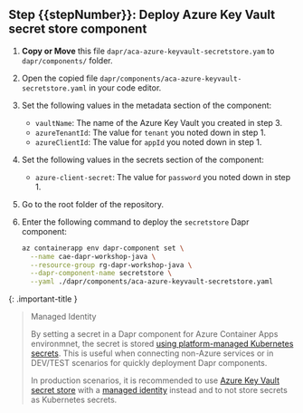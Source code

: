 ## Step {{stepNumber}}: Deploy Azure Key Vault secret store component

1. **Copy or Move** this file `dapr/aca-azure-keyvault-secretstore.yam` to `dapr/components/` folder.

1. Open the copied file `dapr/components/aca-azure-keyvault-secretstore.yaml` in your code editor.

1. Set the following values in the metadata section of the component:
   
    - `vaultName`: The name of the Azure Key Vault you created in step 3.
    - `azureTenantId`: The value for `tenant` you noted down in step 1.
    - `azureClientId`: The value for `appId` you noted down in step 1.

1. Set the following values in the secrets section of the component:
   
    - `azure-client-secret`: The value for `password` you noted down in step 1.

1. Go to the root folder of the repository.

1. Enter the following command to deploy the `secretstore` Dapr component:

    ```bash
    az containerapp env dapr-component set \
      --name cae-dapr-workshop-java \
      --resource-group rg-dapr-workshop-java \
      --dapr-component-name secretstore \
      --yaml ./dapr/components/aca-azure-keyvault-secretstore.yaml
    ```

{: .important-title }
> Managed Identity
> 
> By setting a secret in a Dapr component for Azure Container Apps environmnet, the secret is stored [using platform-managed Kubernetes secrets](https://learn.microsoft.com/en-us/azure/container-apps/dapr-overview?tabs=bicep1%2Cyaml#using-platform-managed-kubernetes-secrets). This is useful when connecting non-Azure services or in DEV/TEST scenarios for quickly deployment Dapr components.
> 
> In production scenarios, it is recommended to use [Azure Key Vault secret store](https://docs.dapr.io/reference/components-reference/supported-secret-stores/azure-keyvault/) with a [managed identity](https://docs.dapr.io/developing-applications/integrations/azure/azure-authentication/authenticating-azure/#about-authentication-with-azure-ad) instead and to not store secrets as Kubernetes secrets.
>

